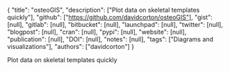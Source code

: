 {
  "title": "osteoGIS",
  "description": ["Plot data on skeletal templates quickly"],
  "github": ["https://github.com/davidcorton/osteoGIS"],
  "gist": [null],
  "gitlab": [null],
  "bitbucket": [null],
  "launchpad": [null],
  "twitter": [null],
  "blogpost": [null],
  "cran": [null],
  "pypi": [null],
  "website": [null],
  "publication": [null],
  "DOI": [null],
  "notes": [null],
  "tags": ["Diagrams and visualizations"],
  "authors": ["davidcorton"]
}

<!-- Generated by csv2md.R – do not edit by hand -->

Plot data on skeletal templates quickly